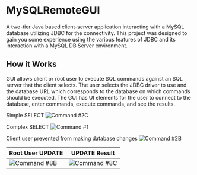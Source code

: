 # MySQLRemoteGUI

A two-tier Java based client-server application interacting with a MySQL 
database utilizing JDBC for the connectivity. This project was designed to gain you some experience 
using the various features of JDBC and its interaction with a MySQL DB Server environment.

## How it Works
GUI allows client or root user to execute SQL commands against an SQL server that the client selects. The user selects the JDBC driver to use and the database URL which corresponds to the database on which commands should be executed. The GUI has UI elements for the user to connect to the database, enter commands, execute commands, and see the results.

Simple SELECT
![Command #2C](https://github.com/KShervington/MySQLRemoteGUI/assets/54691558/3b4ec794-66d5-4817-8d0f-ef1fa4975c85)

Complex SELECT
![Command #1](https://github.com/KShervington/MySQLRemoteGUI/assets/54691558/c217002a-bd70-4c2e-8a13-3a0e3c32c002)

Client user prevented from making database changes
![Command #2B](https://github.com/KShervington/MySQLRemoteGUI/assets/54691558/b084525b-719c-45b2-8c1c-609cc277d80f)

| Root User UPDATE | UPDATE Result |
|------------------|---------------|
| ![Command #8B](https://github.com/KShervington/MySQLRemoteGUI/assets/54691558/0dca1574-cd6d-472e-92ac-e4a764075eb1)         | ![Command #8C](https://github.com/KShervington/MySQLRemoteGUI/assets/54691558/400ba3fe-cb04-4f99-aa3c-940fe71fadb5)      |
